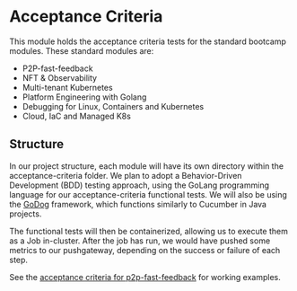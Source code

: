 # Acceptance Criteria

This module holds the acceptance criteria tests for the standard bootcamp modules. These standard modules are:

* P2P-fast-feedback
* NFT & Observability
* Multi-tenant Kubernetes
* Platform Engineering with Golang
* Debugging for Linux, Containers and Kubernetes
* Cloud, IaC and Managed K8s

## Structure

In our project structure, each module will have its own directory within the acceptance-criteria folder. We plan to
adopt a Behavior-Driven Development (BDD) testing approach, using the GoLang programming language for our
acceptance-criteria functional tests. We will also be using the [GoDog](https://github.com/cucumber/godog) framework,
which functions similarly to Cucumber in Java projects.

The functional tests will then be containerized, allowing us to execute them as a Job in-cluster. After the job has run,
we would have pushed some metrics to our pushgateway, depending on the success or failure of each step.

See the [acceptance criteria for p2p-fast-feedback](p2p-fast-feedback) for working examples.